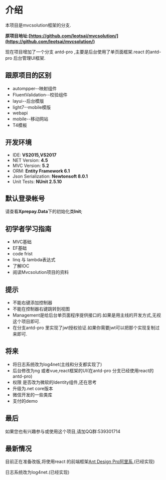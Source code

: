 # 介绍

本项目是mvcsolution框架的分支.

**原项目地址:[https://github.com/leotsai/mvcsolution/](https://github.com/leotsai/mvcsolution/)**

现在项目增加了一个分支 antd-pro ,主要是后台使用了单页面框架.react 的antd-pro 后台管理UI框架.

## 跟原项目的区别

- autompper--映射组件
- FluentValidation--校验组件
- layui--后台模版
- light7--mobile模版
- webapi
- mobile--移动网站
- T4模板

## 开发环境

* IDE:    **VS2015,VS2017**
* NET Version: **4.5**
* MVC Version: **5.2**
* ORM: **Entity Framework 6.1**
* Json Serialization: **Newtonsoft 8.0.1**
* Unit Tests: **NUnit 2.5.10**

## 默认登录帐号

请查看**Xprepay.Data**下的初始化类**Init**;

## 初学者学习指南

- MVC基础
- EF基础
- code frist
- linq 与 lambda表达式
- 了解IOC
- 阅读Mvcsolution项目的资料

## 提示

* 不能右键添加控制器
* 不能在控制器右键跳转到视图
* Management是给后台单页面程序提供接口的.如果是用主线的开发方式,无视这个项目即可.
* 在分支antd-pro 里实现了jwt授权验证.如果你需要jwt可以把那个实现复制过来即可.

## 将来

* 将日志系统改为log4net(主线和分支都实现了)
* 后台修改为ng 或者vue,react框架的UI(在antd-pro 分支已经使用react的antd-pro)
* 权限 是否改为微软的Identity组件,还在思考
* 升级为.net core版本
* 微信开发的一些类库
* 支付的demo

## 最后

如果您也有兴趣参与或使用这个项目,请加QQ群:539301714

## 最新情况

目前正在准备改版,将使用react 的前端框架[Ant Design Pro阿里系](https://pro.ant.design/),(已经实现)

日志系统改为log4net.(已经实现)

